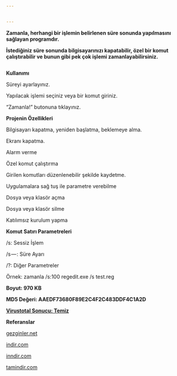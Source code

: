 ```yaml
---


---
```


<p><strong>Zamanla, herhangi bir işlemin belirlenen süre sonunda yapılmasını sağlayan programdır.</strong></p>
<p><strong>İstediğiniz süre sonunda bilgisayarınızı kapatabilir, özel bir komut çalıştırabilir ve bunun gibi pek çok işlemi zamanlayabilirsiniz.</strong></p>
<p><img src="https://cdn-images-1.medium.com/max/1500/1*yVYeLOPFOS5x4K61ogHeSg.jpeg" alt=""></p>
<p><strong>Kullanımı</strong></p>
<p>Süreyi ayarlayınız.</p>
<p>Yapılacak işlemi seçiniz veya bir komut giriniz.</p>
<p>“Zamanla!” butonuna tıklayınız.</p>
<p><strong>Projenin Özellikleri</strong></p>
<p>Bilgisayarı kapatma, yeniden başlatma, beklemeye alma.</p>
<p>Ekranı kapatma.</p>
<p>Alarm verme</p>
<p>Özel komut çalıştırma</p>
<p>Girilen komutları düzenlenebilir şekilde kaydetme.</p>
<p>Uygulamalara sağ tuş ile parametre verebilme</p>
<p>Dosya veya klasör açma</p>
<p>Dosya veya klasör silme</p>
<p>Katılımsız kurulum yapma</p>
<p><strong>Komut Satırı Parametreleri</strong></p>
<p>/s: Sessiz İşlem</p>
<p>/s — : Süre Ayarı</p>
<p>/?: Diğer Parametreler</p>
<p>Örnek: zamanla /s:100 regedit.exe /s test.reg</p>
<p><strong>Boyut: 970 KB</strong></p>
<p><strong>MD5 Değeri: AAEDF73680F89E2C4F2C483DDF4C1A2D</strong></p>
<p><a href="https://www.virustotal.com/tr/file/e854ae35062838433db7005acdc26fba628051429180b8fa03aa11f7cb7794b3/analysis/1376173926/"><strong>Virustotal Sonucu: Temiz</strong></a></p>
<p><strong>Referanslar</strong></p>
<p><a href="http://www.gezginler.net/indir/koker-zamanla.html">gezginler.net</a></p>
<p><a href="http://www.indir.com/koker-zamanla">indir.com</a></p>
<p><a href="http://www.inndir.com/Koker-Zamanla!-50252p.html">inndir.com</a></p>
<p><a href="http://www.tamindir.com/koker-zamanla/">tamindir.com</a></p>

